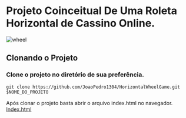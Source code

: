 # Projeto Coinceitual De Uma Roleta Horizontal de Cassino Online.

![wheel](https://github.com/JoaoPedro1304/RoletaHorizontal/assets/98943339/e65c8d29-6165-45fb-83c0-fb675f7dedac)

## Clonando o Projeto

### Clone o projeto no diretório de sua preferência.

```Shell
git clone https://github.com/JoaoPedro1304/HorizontalWheelGame.git $NOME_DO_PROJETO

```
Após clonar o projeto basta abrir o arquivo index.html no navegador. <a href="./index.html">Index.html</a>
